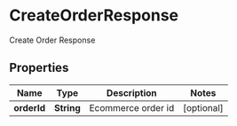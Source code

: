 

# CreateOrderResponse

Create Order Response
## Properties

Name | Type | Description | Notes
------------ | ------------- | ------------- | -------------
**orderId** | **String** | Ecommerce order id |  [optional]




